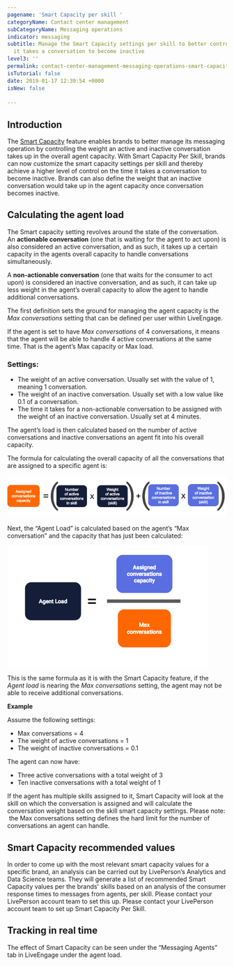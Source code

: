```yaml
---
pagename: 'Smart Capacity per skill '
categoryName: Contact center management
subCategoryName: Messaging operations
indicator: messaging
subtitle: Manage the Smart Capacity settings per skill to better control the time
  it takes a conversation to become inactive
level3: ''
permalink: contact-center-management-messaging-operations-smart-capacity-per-skill.html
isTutorial: false
date: 2019-01-17 12:39:54 +0000
isNew: false

---
```

## Introduction

The [Smart Capacity](contact-center-management-messaging-operations-smart-capacity-overview.html) feature enables brands to better manage its messaging operation by controlling the weight an active and inactive conversation takes up in the overall agent capacity. With Smart Capacity Per Skill, brands can now customize the smart capacity settings per skill and thereby achieve a higher level of control on the time it takes a conversation to become inactive. Brands can also define the weight that an inactive conversation would take up in the agent capacity once conversation becomes inactive.

## Calculating the agent load

The Smart capacity setting revolves around the state of the conversation. An **actionable conversation** (one that is waiting for the agent to act upon) is also considered an active conversation, and as such, it takes up a certain capacity in the agents overall capacity to handle conversations simultaneously.

A **non-actionable conversation** (one that waits for the consumer to act upon) is considered an inactive conversation, and as such, it can take up less weight in the agent’s overall capacity to allow the agent to handle additional conversations.

The first definition sets the ground for managing the agent capacity is the _Max conversations_ setting that can be defined per user within LiveEngage.

If the agent is set to have _Max conversations_ of 4 conversations, it means that the agent will be able to handle 4 active conversations at the same time. That is the agent’s Max capacity or Max load.

### Settings:

* The weight of an active conversation. Usually set with the value of 1, meaning 1 conversation.
* The weight of an inactive conversation. Usually set with a low value like 0.1 of a conversation.
* The time it takes for a non-actionable conversation to be assigned with the weight of an inactive conversation. Usually set at 4 minutes.

The agent’s load is then calculated based on the number of active conversations and inactive conversations an agent fit into his overall capacity.

The formula for calculating the overall capacity of all the conversations that are assigned to a specific agent is:

![](/img/SC-per-skill-1.png)

Next, the “Agent Load” is calculated based on the agent’s “Max conversation” and the capacity that has just been calculated:

![](/img/SC-per-skill-2.png)

This is the same formula as it is with the Smart Capacity feature, if the _Agent load_ is nearing the _Max conversations_ setting, the agent may not be able to receive additional conversations.

**Example**

Assume the following settings:

* Max conversations = 4
* The weight of active conversations = 1
* The weight of inactive conversations = 0.1

The agent can now have:

* Three active conversations with a total weight of 3
* Ten inactive conversations with a total weight of 1

If the agent has multiple skills assigned to it, Smart Capacity will look at the skill on which the conversation is assigned and will calculate the conversation weight based on the skill smart capacity settings. Please note:  the Max conversations setting defines the hard limit for the number of conversations an agent can handle.

## Smart Capacity recommended values

In order to come up with the most relevant smart capacity values for a specific brand, an analysis can be carried out by LivePerson’s Analytics and Data Science teams. They will generate a list of recommended Smart Capacity values per the brands' skills based on an analysis of the consumer response times to messages from agents, per skill. Please contact your LivePerson account team to set this up. Please contact your LivePerson account team to set up Smart Capacity Per Skill.

## Tracking in real time

The effect of Smart Capacity can be seen under the “Messaging Agents” tab in LiveEngage under the agent load.